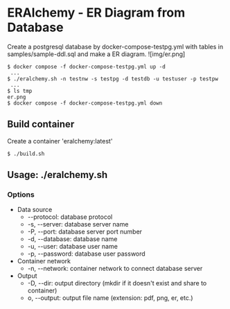 # ERAlchemy - ER Diagram from Database

Create a postgresql database by docker-compose-testpg.yml with tables in samples/sample-ddl.sql and make a ER diagram.
![img/er.png]

```
$ docker compose -f docker-compose-testpg.yml up -d
 ...
$ ./eralchemy.sh -n testnw -s testpg -d testdb -u testuser -p testpw
 ...
$ ls tmp
er.png
$ docker compose -f docker-compose-testpg.yml down
```

## Build container

Create a container 'eralchemy:latest'

```
$ ./build.sh
```

## Usage: ./eralchemy.sh

### Options

* Data source
  * --protocol: database protocol
  * -s, --server: database server name
  * -P, --port: database server port number
  * -d, --database: database name
  * -u, --user: database user name
  * -p, --password: database user password
* Container network
  * -n, --network: container network to connect database server
* Output
  * -D, --dir: output directory (mkdir if it doesn't exist and share to container)
  * o, --output: output file name (extension: pdf, png, er, etc.)
